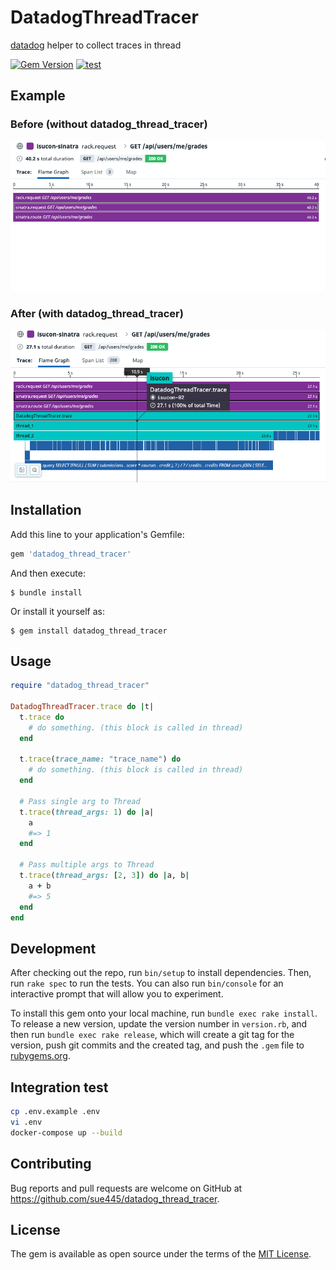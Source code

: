 # DatadogThreadTracer

[datadog](https://github.com/DataDog/dd-trace-rb) helper to collect traces in thread

[![Gem Version](https://badge.fury.io/rb/datadog_thread_tracer.svg)](https://badge.fury.io/rb/datadog_thread_tracer)
[![test](https://github.com/sue445/datadog_thread_tracer/actions/workflows/test.yml/badge.svg)](https://github.com/sue445/datadog_thread_tracer/actions/workflows/test.yml)

## Example
### Before (without datadog_thread_tracer)
![before](img/before.png)

### After (with datadog_thread_tracer)
![after](img/after.png)

## Installation

Add this line to your application's Gemfile:

```ruby
gem 'datadog_thread_tracer'
```

And then execute:

    $ bundle install

Or install it yourself as:

    $ gem install datadog_thread_tracer

## Usage
```ruby
require "datadog_thread_tracer"

DatadogThreadTracer.trace do |t|
  t.trace do
    # do something. (this block is called in thread)
  end

  t.trace(trace_name: "trace_name") do
    # do something. (this block is called in thread)
  end

  # Pass single arg to Thread
  t.trace(thread_args: 1) do |a|
    a
    #=> 1
  end

  # Pass multiple args to Thread
  t.trace(thread_args: [2, 3]) do |a, b|
    a + b
    #=> 5
  end
end
```

## Development

After checking out the repo, run `bin/setup` to install dependencies. Then, run `rake spec` to run the tests. You can also run `bin/console` for an interactive prompt that will allow you to experiment.

To install this gem onto your local machine, run `bundle exec rake install`. To release a new version, update the version number in `version.rb`, and then run `bundle exec rake release`, which will create a git tag for the version, push git commits and the created tag, and push the `.gem` file to [rubygems.org](https://rubygems.org).

## Integration test
```bash
cp .env.example .env
vi .env
docker-compose up --build
```

## Contributing

Bug reports and pull requests are welcome on GitHub at https://github.com/sue445/datadog_thread_tracer.

## License

The gem is available as open source under the terms of the [MIT License](https://opensource.org/licenses/MIT).
